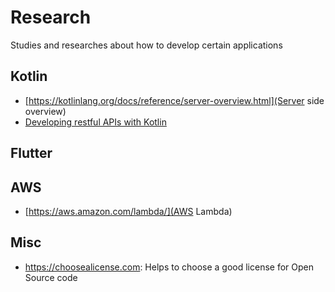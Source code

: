# Research

Studies and researches about how to develop certain applications

## Kotlin

- [https://kotlinlang.org/docs/reference/server-overview.html](Server side overview)
- [Developing restful APIs with Kotlin](https://auth0.com/blog/developing-restful-apis-with-kotlin/) 

## Flutter



## AWS

- [https://aws.amazon.com/lambda/](AWS Lambda)

## Misc

- https://choosealicense.com: Helps to choose a good license for Open Source code
